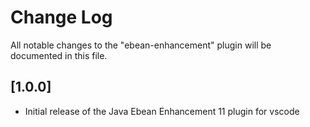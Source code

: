 # Change Log

All notable changes to the "ebean-enhancement" plugin will be documented in this file.

## [1.0.0]

- Initial release of the Java Ebean Enhancement 11 plugin for vscode